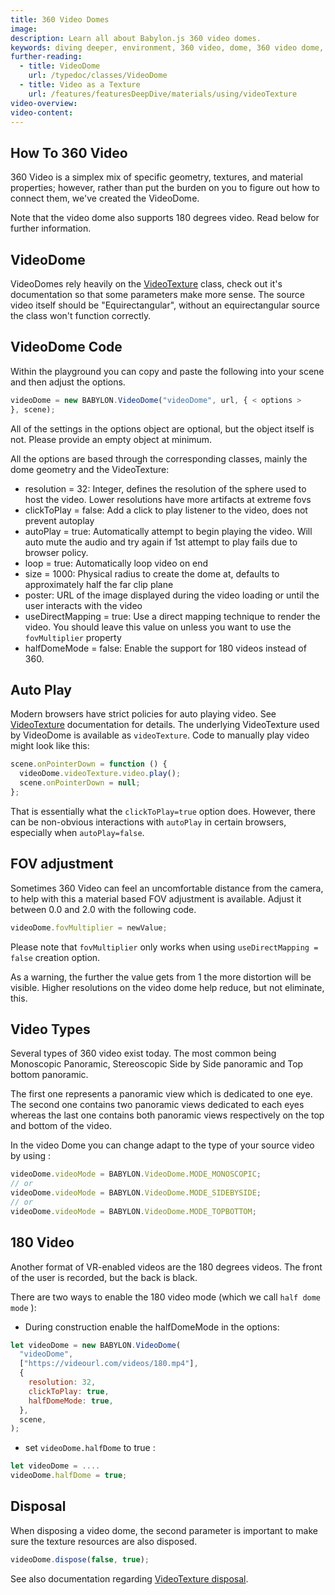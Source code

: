 ```yaml
---
title: 360 Video Domes
image:
description: Learn all about Babylon.js 360 video domes.
keywords: diving deeper, environment, 360 video, dome, 360 video dome, video dome
further-reading:
  - title: VideoDome
    url: /typedoc/classes/VideoDome
  - title: Video as a Texture
    url: /features/featuresDeepDive/materials/using/videoTexture
video-overview:
video-content:
---
```


## How To 360 Video

360 Video is a simplex mix of specific geometry, textures, and material properties; however, rather than put the burden on you to figure out how to connect them, we've created the VideoDome.

Note that the video dome also supports 180 degrees video. Read below for further information.

## VideoDome

VideoDomes rely heavily on the [VideoTexture](/features/featuresDeepDive/materials/using/videoTexture) class, check out it's documentation so that some parameters make more sense.
The source video itself should be "Equirectangular", without an equirectangular source the class won't function correctly.

## VideoDome Code

Within the playground you can copy and paste the following into your scene and then adjust the options.

```javascript
videoDome = new BABYLON.VideoDome("videoDome", url, { < options >
}, scene);
```

All of the settings in the options object are optional, but the object itself is not. Please provide an empty object at minimum.

All the options are based through the corresponding classes, mainly the dome geometry and the VideoTexture:

- resolution = 32: Integer, defines the resolution of the sphere used to host the video. Lower resolutions have more artifacts at extreme fovs
- clickToPlay = false: Add a click to play listener to the video, does not prevent autoplay
- autoPlay = true: Automatically attempt to begin playing the video. Will auto mute the audio and try again if 1st attempt to play fails due to browser policy.
- loop = true: Automatically loop video on end
- size = 1000: Physical radius to create the dome at, defaults to approximately half the far clip plane
- poster: URL of the image displayed during the video loading or until the user interacts with the video
- useDirectMapping = true: Use a direct mapping technique to render the video. You should leave this value on unless you want to use the `fovMultiplier` property
- halfDomeMode = false: Enable the support for 180 videos instead of 360.

<Playground id="#SQ5UC1#22" title="Playground Example of a VideoDome" description="Simple example of using a videoDome in your scene." image="/img/playgroundsAndNMEs/divingDeeperVideoDome1.jpg"/>

## Auto Play

Modern browsers have strict policies for auto playing video. See [VideoTexture](/features/featuresDeepDive/materials/using/videoTexture) documentation for details. The underlying VideoTexture used by VideoDome is available as `videoTexture`. Code to manually play video might look like this:

```javascript
scene.onPointerDown = function () {
  videoDome.videoTexture.video.play();
  scene.onPointerDown = null;
};
```

That is essentially what the `clickToPlay=true` option does. However, there can be non-obvious interactions with `autoPlay` in certain browsers, especially when `autoPlay=false`.

## FOV adjustment

Sometimes 360 Video can feel an uncomfortable distance from the camera, to help with this a material based FOV adjustment is available.
Adjust it between 0.0 and 2.0 with the following code.

```javascript
videoDome.fovMultiplier = newValue;
```

Please note that `fovMultiplier` only works when using `useDirectMapping = false` creation option.

As a warning, the further the value gets from 1 the more distortion will be visible. Higher resolutions on the video dome help reduce, but not eliminate, this.

<Playground id="#SQ5UC1#0" title="VideoDome with fovMultiplier" description="Simple example of using a videoDome with an fovMultiplier." image="/img/playgroundsAndNMEs/divingDeeperVideoDome2-fov.jpg"/>

## Video Types

Several types of 360 video exist today. The most common being Monoscopic Panoramic, Stereoscopic Side by Side panoramic and Top bottom panoramic.

The first one represents a panoramic view which is dedicated to one eye. The second one contains two panoramic views dedicated to each eyes whereas the last one contains both panoramic views respectively on the top and bottom of the video.

In the video Dome you can change adapt to the type of your source video by using :

```javascript
videoDome.videoMode = BABYLON.VideoDome.MODE_MONOSCOPIC;
// or
videoDome.videoMode = BABYLON.VideoDome.MODE_SIDEBYSIDE;
// or
videoDome.videoMode = BABYLON.VideoDome.MODE_TOPBOTTOM;
```

## 180 Video

Another format of VR-enabled videos are the 180 degrees videos. The front of the user is recorded, but the back is black.

There are two ways to enable the 180 video mode (which we call `half dome mode` ):

- During construction enable the halfDomeMode in the options:

```javascript
let videoDome = new BABYLON.VideoDome(
  "videoDome",
  ["https://videourl.com/videos/180.mp4"],
  {
    resolution: 32,
    clickToPlay: true,
    halfDomeMode: true,
  },
  scene,
);
```

- set `videoDome.halfDome` to true :

```javascript
let videoDome = ....
videoDome.halfDome = true;
```

## Disposal

When disposing a video dome, the second parameter is important to make sure the texture resources are also disposed.

```javascript
videoDome.dispose(false, true);
```

See also documentation regarding [VideoTexture disposal](/features/featuresDeepDive/materials/using/videoTexture#disposal).
